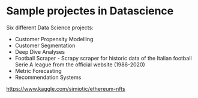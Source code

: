 # Sample projectes in Datascience
Six different Data Science projects:
* Customer Propensity Modelling
* Customer Segmentation
* Deep Dive Analyses
* Football Scraper - Scrapy scraper for historic data of the Italian football Serie A league from the official website (1986-2020)
* Metric Forecasting
* Recommendation Systems


https://www.kaggle.com/simiotic/ethereum-nfts
